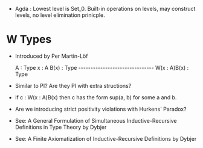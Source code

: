  * Agda : Lowest level is Set_0. Built-in operations on levels, may construct levels,
          no level elimination prinicple.



# W Types
  * Introduced by Per Martin-Löf
    
     A : Type    x : A   B(x) : Type
    \-------------------------------
          W(x : A)B(x) : Type

  * Similar to PI?  Are they PI with extra structions? 
  * if c : W(x : A)B(x) then c has the form sup(a, b) for some a and b.
  * Are we introducing strict positivity violations with Hurkens' Paradox?
  * See: A General Formulation of Simultaneous Inductive-Recursive Definitions in Type Theory by Dybjer
  * See: A Finite Axiomatization of Inductive-Recursive Definitions by Dybjer
